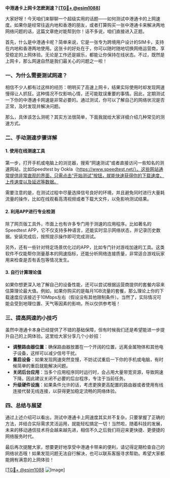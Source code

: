 **中港通卡上网卡怎麽測速？[[TG💪+ @esim1088](https://t.me/s/esim1088)]**

大家好呀！今天咱们来聊聊一个超级实用的话题——如何测试中港通卡的上网速度。如果你是经常往返内地和香港的朋友，或者打算购买一张中港通卡来解决两地网络问题的话，这篇文章绝对能帮到你！话不多说，咱们直接进入正题。

首先，什么是中港通卡呢？简单来说，它是一张专为跨境用户设计的SIM卡，支持在内地和香港两地使用。这张卡的好处在于，你可以随时随地切换网络运营商，享受稳定的上网体验。无论是工作还是娱乐，都能让你保持在线状态。不过，既然是上网卡，那么网速自然是我们最关心的问题之一啦！

### 一、为什么需要测试网速？

相信不少人都有过这样的经历：明明买了高速上网卡，结果实际使用时却发现网速慢得让人抓狂。这种情况不仅影响心情，还可能耽误重要的事情。因此，定期测试一下你的中港通卡网速是非常必要的。通过测试，你可以了解自己的网络状况是否正常，及时发现并解决问题。

那么，具体该怎么测呢？其实方法很简单，下面我就给大家详细介绍几种常见的测速方式。

### 二、手动测速步骤详解

#### 1. 使用在线测速工具

第一步，打开手机或电脑上的浏览器，搜索“网速测试”或者直接访问一些知名的测速网站，比如Speedtest by Ookla（https://www.speedtest.net/）。这些网站通常提供非常直观的界面，只需点击“开始测试”按钮，就能快速获得你的下载速度、上传速度以及延迟等数据。

需要注意的是，在测试过程中尽量选择信号良好的环境，并且避免同时进行大量耗流量的操作，比如在线观看高清视频或者下载大文件，以免影响测试结果。

#### 2. 利用APP进行专业检测

除了网页版工具外，市面上也有许多专门用于测速的应用程序。比如著名的Speedtest APP，它不仅支持多种语言，还能实时显示网络状态，并记录历史数据。安装完成后，按照提示操作即可完成测试。

另外，还有一些针对特定场景优化过的APP，比如专门针对游戏加速的工具。这类软件不仅能帮你测量基本的网速指标，还能分析网络连接质量，非常适合游戏玩家用来检查是否有丢包等情况发生。

#### 3. 自行计算理论值

如果你想更深入地了解自己的设备性能，还可以尝试根据运营商提供的套餐内容来估算理论最大值。例如，如果你购买的是每月1GB流量的套餐，那么理论上你的下载速度应该接近于10Mbps左右（假设没有其他限制条件）。当然了，实际情况可能会受到地理位置、天气等因素的影响，所以仅供参考哦！

### 三、提高网速的小技巧

虽然中港通卡本身已经提供了不错的基础保障，但有时候我们还是希望能进一步提升自己的上网体验。这里给大家分享几个小妙招：

- **调整路由器位置**：确保路由器放置在一个开阔的位置，远离金属物体和其他电子设备，这样可以减少信号干扰。
- **重启设备**：如果发现网速突然变慢，不妨试试重启一下你的手机或电脑，有时候简单的重启就能解决问题。
- **关闭后台应用**：当多个应用程序同时运行时，会占用大量带宽资源，导致网速下降。因此建议关闭不必要的后台程序，专注于当前任务。
- **升级硬件设施**：如果条件允许的话，考虑更换更高配置的路由器或者使用有线连接代替无线连接，以获得更加稳定流畅的网络体验。

### 四、总结与展望

通过上述介绍可以看出，测试中港通卡上网速度其实并不复杂，只要掌握了正确的方法，并结合实际需求灵活运用，就能轻松搞定一切！当然啦，随着科技的发展，未来的移动通信技术将会越来越先进，相信不久之后我们将迎来更快捷、更便捷的网络服务时代。

最后再次提醒大家，想要更好地享受中港通卡带来的便利，请记得定期检查自己的网络状态哦！如果发现问题无法自行解决，也可以联系客服寻求帮助。希望大家都能拥有满意的上网体验！

[[TG💪+ @esim1088](https://t.me/s/esim1088) ![Image](https://i.postimg.cc/4NQfJmqS/Snipaste-2025-05-13-00-14-12.png)]
